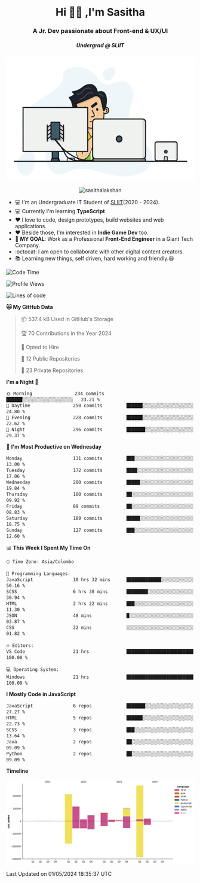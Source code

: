 
<h1 align="center">Hi 🙋‍♂️ ,I'm Sasitha</h1>
<h3 align="center">A Jr. Dev passionate about Front-end & UX/UI</h3>

<i><h5 align="center">Undergrad @ SLIIT</h5></i>

<p align="center">
  <img width="540" height="330" src="https://github.com/SasithaLakshan/SasithaLakshan/blob/main/dev.gif">
</p>
<p align="center"> <img src="https://komarev.com/ghpvc/?username=sasithalakshan&label=Profile%20views&color=0e75b6&style=flat" alt="sasithalakshan" /> </p>

- :computer: I'm an Undergraduate IT Student of [SLIIT](https://www.sliit.lk)(2020 - 2024).
- :computer: Currently I'm learning <b>TypeScript</b>
- :heart: I love to code, design prototypes, build websites and web applications.
- :heart: Beside those, I'm interested in **Indie Game Dev** too.
- :electric_plug: **MY GOAL**: Work as a Professional **Front-End Engineer** in a Giant Tech Company.
- :octocat: I am open to collaborate with other digital content creators.
- :books: Learning new things, self driven, hard working and friendly.:smiley:
  
<!-- <h3 align="left">Tech Stack I'm Using</h3> -->

<!--START_SECTION:waka-->
![Code Time](http://img.shields.io/badge/Code%20Time-631%20hrs%2053%20mins-blue)

![Profile Views](http://img.shields.io/badge/Profile%20Views-0-blue)

![Lines of code](https://img.shields.io/badge/From%20Hello%20World%20I%27ve%20Written-867.9%20thousand%20lines%20of%20code-blue)

**🐱 My GitHub Data** 

> 📦 537.4 kB Used in GitHub's Storage 
 > 
> 🏆 70 Contributions in the Year 2024
 > 
> 💼 Opted to Hire
 > 
> 📜 12 Public Repositories 
 > 
> 🔑 23 Private Repositories 
 > 
**I'm a Night 🦉** 

```text
🌞 Morning                234 commits         ██████░░░░░░░░░░░░░░░░░░░   23.21 % 
🌆 Daytime                250 commits         ██████░░░░░░░░░░░░░░░░░░░   24.80 % 
🌃 Evening                228 commits         ██████░░░░░░░░░░░░░░░░░░░   22.62 % 
🌙 Night                  296 commits         ███████░░░░░░░░░░░░░░░░░░   29.37 % 
```
📅 **I'm Most Productive on Wednesday** 

```text
Monday                   131 commits         ███░░░░░░░░░░░░░░░░░░░░░░   13.00 % 
Tuesday                  172 commits         ████░░░░░░░░░░░░░░░░░░░░░   17.06 % 
Wednesday                200 commits         █████░░░░░░░░░░░░░░░░░░░░   19.84 % 
Thursday                 100 commits         ██░░░░░░░░░░░░░░░░░░░░░░░   09.92 % 
Friday                   89 commits          ██░░░░░░░░░░░░░░░░░░░░░░░   08.83 % 
Saturday                 189 commits         █████░░░░░░░░░░░░░░░░░░░░   18.75 % 
Sunday                   127 commits         ███░░░░░░░░░░░░░░░░░░░░░░   12.60 % 
```


📊 **This Week I Spent My Time On** 

```text
🕑︎ Time Zone: Asia/Colombo

💬 Programming Languages: 
JavaScript               10 hrs 32 mins      █████████████░░░░░░░░░░░░   50.16 % 
SCSS                     6 hrs 30 mins       ████████░░░░░░░░░░░░░░░░░   30.94 % 
HTML                     2 hrs 22 mins       ███░░░░░░░░░░░░░░░░░░░░░░   11.30 % 
JSON                     48 mins             █░░░░░░░░░░░░░░░░░░░░░░░░   03.87 % 
CSS                      22 mins             ░░░░░░░░░░░░░░░░░░░░░░░░░   01.82 % 

🔥 Editors: 
VS Code                  21 hrs              █████████████████████████   100.00 % 

💻 Operating System: 
Windows                  21 hrs              █████████████████████████   100.00 % 
```

**I Mostly Code in JavaScript** 

```text
JavaScript               6 repos             ███████░░░░░░░░░░░░░░░░░░   27.27 % 
HTML                     5 repos             ██████░░░░░░░░░░░░░░░░░░░   22.73 % 
SCSS                     3 repos             ███░░░░░░░░░░░░░░░░░░░░░░   13.64 % 
Java                     2 repos             ██░░░░░░░░░░░░░░░░░░░░░░░   09.09 % 
Python                   2 repos             ██░░░░░░░░░░░░░░░░░░░░░░░   09.09 % 
```



**Timeline**

![Lines of Code chart](https://raw.githubusercontent.com/SasithaLakshan/SasithaLakshan/main/assets/bar_graph.png)


 Last Updated on 01/05/2024 18:35:37 UTC
<!--END_SECTION:waka-->

